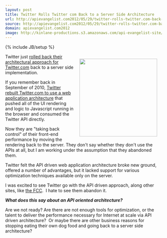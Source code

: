 ```yaml
---
layout: post
title: Twitter Rolls Twitter com Back to a Server Side Architecture
url: http://apievangelist.com2012/05/29/twitter-rolls-twitter.com-back-to-a-server-side-architecture/
source: http://apievangelist.com2012/05/29/twitter-rolls-twitter.com-back-to-a-server-side-architecture/
domain: apievangelist.com2012
image: http://kinlane-productions.s3.amazonaws.com/api-evangelist-site/blog/Twitter-Home.png
---
```

{% include JB/setup %}
<p><img style="padding: 15px;" src="http://kinlane-productions.s3.amazonaws.com/api-evangelist/twitter/Twitter-Home.png" alt="" width="250" align="right" /></p>
<p>Twitter just <a href="http://engineering.twitter.com/2012/05/improving-performance-on-twittercom.html">rolled back their architectural approach for Twitter.com</a> back to a server side implementation.</p>
<p>If you remember back in September of 2010, <a href="/admin/blog/twitter+eats+own+dogfood+api+evangelist">Twitter rebuilt Twitter.com to use a web application architecture</a> that pushed all of the UI rendering and logic to Javascript running in the browser and consumed the Twitter API directly.</p>
<p>Now they are "taking back control" of their front-end performance by moving the rendering back to the server.  They don't say whether they don't use the APIs at all, but I am working under the assumption that they abandoned them.</p>
<p>Twitter felt the API driven web application architecture broke new ground, offered a number of advantages, but it lacked support for various optimization techniques available only on the server.</p>
<p>I was excited to see Twitter go with the API driven approach, along other sites, like <a title="FCC Website" href="http://blog.programmableweb.com/2011/04/06/everything-should-be-an-api-says-fcc/">the FCC</a>. &nbsp;I hate to see them abandon it.</p>
<p><em><strong>What does this say about an API oriented architecture?</strong></em></p>
<p>Are we not ready?  Are there are not enough tools for optimization, or the talent to deliver the performance necessary for Internet at scale via API driven architecture? &nbsp;Or maybe there are other business reasons for stopping eating their own dog food and going back to a server side architecture?</p>

